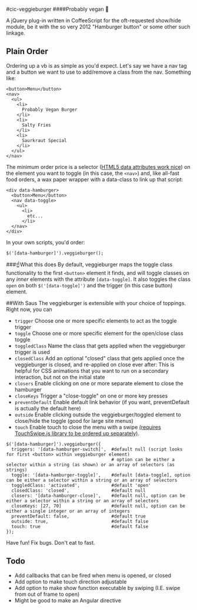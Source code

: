#cic-veggieburger
####Probably vegan :hamburger:

A jQuery plug-in written in CoffeeScript for the oft-requested show/hide module, be it with the so very 2012 "Hamburger button" or some other such linkage.


## Plain Order
Ordering up a vb is as simple as you'd expect. Let's say we have a nav tag and a button we want to use to add/remove a class from the nav. Something like:
```
<button>Menu</button>
<nav>
  <ul>
    <li>
      Probably Vegan Burger
    </li>
    <li>
      Salty Fries
    </li>
    <li>
      Saurkraut Special
    </li>
  </ul>
</nav>
```

The minimum order price is a selector ([HTML5 data attributes work nice](http://html5doctor.com/html5-custom-data-attributes/)) on the element you want to toggle (in this case, the `<nav>`) and, like all-fast food orders,
a wax paper wrapper with a data-class to link up that script:

```
<div data-hamburger>
  <button>Menu</button>
  <nav data-toggle>
    <ul>
      <li>
        etc...
      </li>
  </nav>
</div>
```

In your own scripts, you'd order:

```
$('[data-hamburger]').veggieburger();
```

###:point_up:What this does
By default, veggieburger maps the toggle class functionality to the first `<button>` element it finds, and will toggle classes on any *inner* elements with the
attribute `[data-toggle]`. It also toggles the class `open` on both `$('[data-toggle]')` and the trigger (in this case button) element.

##With Saus
The veggieburger is extensible with your choice of toppings.
Right now, you can
- `trigger` Choose one or more specific elements to act as the toggle trigger
- `toggle` Choose one or more specific element for the open/close class toggle
- `toggledClass` Name the class that gets applied when the veggieburger trigger is used
- `closedClass` Add an optional "closed" class that gets applied once the veggieburger is closed, and re-applied on close ever after: This is helpful for CSS animations that you want to run on a secondary interaction, but not on the initial state
- `closers` Enable clicking on one or more separate element to close the hamburger
- `closeKeys` Trigger a "close-toggle" on one or more key presses
- `preventDefault` Enable default link behavior (if you want, preventDefault is actually the default here)
- `outside` Enable clicking outside the veggieburger/toggled element to close/hide the toggle (good for large site menus)
- `touch` Enable touch to close the menu with a swipe [(requires TouchSwipe.js library to be ordered up separately)](https://github.com/mattbryson/TouchSwipe-Jquery-Plugin).

```
$('[data-hamburger]').veggieburger({
  triggers: '[data-hamburger-switch]',  #default null (script looks for first <button> within veggieburger element)
                                        # option can be either a selector within a string (as shown) or an array of selectors (as strings)
  toggle: '[data-hamburger-toggle]',    #default [data-toggle], option can be either a selector within a string or an array of selectors
  toggledClass: 'activated',            #default 'open'
  closedClass: 'closed',                #default null
  closers: '[data-hamburger-close]',    #default null, option can be either a selector within a string or an array of selectors
  closeKeys: [27, 70]                   #default null, option can be either a single integer or an array of integers
  preventDefault: false,                #default true
  outside: true,                        #default false
  touch: true                           #default false
});
```

Have fun! Fix bugs. Don't eat to fast.

## Todo
- Add callbacks that can be fired when menu is opened, or closed
- Add option to make touch direction adjustable
- Add option to make show function executable by swiping (I.E. swipe from out of frame to open)
- Might be good to make an Angular directive
